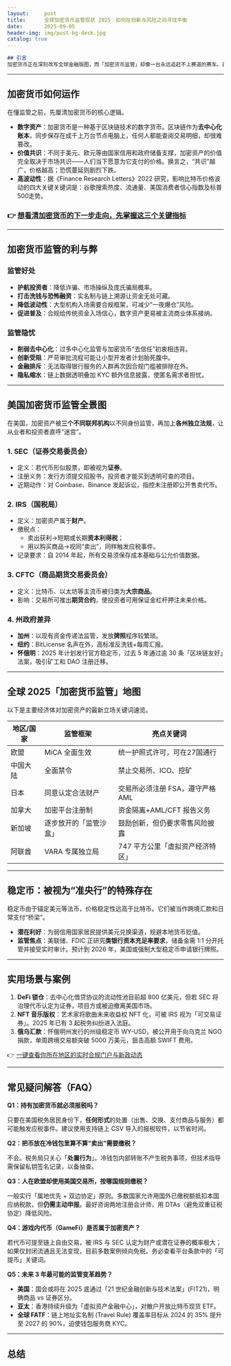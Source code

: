 ```yaml
---
layout:     post
title:      全球加密货币监管现状 2025：如何在创新与风险之间寻找平衡
date:       2025-09-05
header-img: img/post-bg-desk.jpg
catalog: true
---
```


```markdown
## 引言
加密货币正在深刻改写全球金融版图，而「加密货币监管」却像一台永远追赶不上赛道的赛车。各国政府、企业与投资者在「去中心化」与「合规安全」之间激烈辩论：监管究竟是在护航还是在束缚？本文将用通俗的语言拆解加密货币原理，梳理监管利弊，并直观看懂美国与全球的最新规则，助你在2025年的投资与市场布局中不再踩坑。
```

---

## 加密货币如何运作
在懂监管之前，先厘清加密货币的核心逻辑。

- **数字资产**：加密货币是一种基于区块链技术的数字货币。区块链作为**去中心化账本**，同步保存在成千上万台节点电脑上，任何人都能查阅交易明细，却很难篡改。
- **价值共识**：不同于美元、欧元等由国家信用和政府储备支撑，加密资产的价值完全取决于市场共识——人们当下愿意为它支付的价格。换言之，“共识”越广，价格越高；恐慌蔓延则剧烈下跌。
- **高波动性**：据《Finance Research Letters》2022 研究，影响比特币价格波动的四大关键关键词是：谷歌搜索热度、流通量、美国消费者信心指数及标普500走势。

### 👉 [想看清加密货币的下一步走向，先掌握这三个关键指标](https://okxdog.com/)

---

## 加密货币监管的利与弊
### 监管好处
- **护航投资者**：降低诈骗、市场操纵及庞氏骗局概率。  
- **打击洗钱与恐怖融资**：实名制与链上溯源让资金无处可藏。  
- **降低波动性**：大型机构入场需要合规框架，可减少“一夜爆仓”风险。  
- **促进普及**：合规给传统资金入场信心，数字资产更易被主流商业体系接纳。  

### 监管隐忧
- **削弱去中心化**：过多中心化监管与加密货币“去信任”初衷相违背。  
- **创新受阻**：严苛审批流程可能让小型开发者计划胎死腹中。  
- **金融排斥**：无法取得银行服务的人群再次因合规门槛被排除在外。  
- **隐私缩水**：链上数据透明叠加 KYC 额外信息披露，使匿名需求者担忧。

---

## 美国加密货币监管全景图
在美国，加密资产被**三个不同联邦机构**以不同身份监管，再加上**各州独立法规**，让从业者和投资者直呼“迷宫”。

### 1. SEC（证券交易委员会）
- 定义：若代币形似股票，即被视为**证券**。  
- 注册义务：发行方须提交招股书，投资者才能买到透明可查的项目。  
- 近期动作：对 Coinbase、Binance 发起诉讼，指控未注册即公开售卖代币。

### 2. IRS（国税局）
- 定义：加密资产属于**财产**。  
- 缴税点：  
  - 卖出获利→短期或长期**资本利得税**；  
  - 用以购买商品→视同“卖出”，同样触发应税事件。  
- 记录要求：自 2014 年起，所有交易须保存成本基础与公允价值数据。

### 3. CFTC（商品期货交易委员会）
- 定义：比特币、以太坊等主流币被归类为**大宗商品**。  
- 影响：交易所可推出**期货合约**，使投资者可用保证金杠杆押注未来价格。

### 4. 州政府差异
- **加州**：以现有资金传递法监管，发放**牌照**程序较繁琐。  
- **纽约**：BitLicense 名声在外，高标准反洗钱+每周汇报。  
- **怀俄明**：2025 年计划发行官方稳定币，过去 5 年通过逾 30 条「区块链友好」法案，吸引矿工和 DAO 注册迁移。

---

## 全球 2025「加密货币监管」地图
以下是主要经济体对加密资产的最新立场关键词速览。

| 地区/国家 | 监管框架 | 亮点关键词 |
| --------- | --------- | --------- |
| 欧盟 | MiCA 全面生效 | 统一护照式许可，可在27国通行 |
| 中国大陆 | 全面禁令 | 禁止交易所、ICO、挖矿 |
| 日本 | 同意认定合法财产 | 交易所必须注册 FSA，遵守严格 AML |
| 加拿大 | 加密平台注册制 | 资金隔离+AML/CFT 报告义务 |
| 新加坡 | 逐步放开的「监管沙盒」 | 鼓励创新，但仍要求零售风险披露 |
| 阿联酋 | VARA 专属独立局 | 747 平方公里「虚拟资产经济特区」 |

---

## 稳定币：被视为“准央行”的特殊存在
稳定币由于锚定美元等法币，价格稳定性远高于比特币。它们被当作跨境汇款和日常支付“桥梁”。  
- **潜在利好**：为弱信用国家居民提供美元兑换渠道，规避本地货币贬值。  
- **监管焦点**：美联储、FDIC 正研究**类银行资本充足率要求**，储备金需 1:1 分开托管并接受实时审计。预计到 2026 年，美国或强制大型稳定币申请银行牌照。

---

## 实用场景与案例
1. **DeFi 锁仓**：去中心化借贷协议的流动性池目前超 800 亿美元，但若 SEC 将治理代币认定为证券，项目方或被迫撤离美国市场。  
2. **NFT 音乐版权**：艺术家将歌曲未来收益权 NFT 化，可被 IRS 视为「可交易证券」。2025 年已有 3 起税务纠纷进入法庭。  
3. **俄乌汇款**：怀俄明州发行的州级稳定币 WY-USD，被公开用于向乌克兰 NGO 捐款，单周跨境交易额突破 5000 万美元，狙击高额 SWIFT 费用。

👉 [一键查看你所在地区的实时合规门户与新政动态](https://okxdog.com/)

---

## 常见疑问解答（FAQ）

**Q1：持有加密货币就必须报税吗？**

只要在美国税务居民身份下，**任何形式**的处置（出售、交换、支付商品与服务）都可能触发应税事件。建议使用支持链上 CSV 导入的报税软件，以节省时间。

**Q2：把币放在冷钱包里算不算“卖出”需要缴税？**

不会。税务局只关心「**处置行为**」。冷钱包内部转账不产生税务事项，但技术指导需保留私钥签名记录，以备抽查。

**Q3：人在欧盟却使用美国交易所，按哪国规则缴税？**

一般实行「属地优先 + 双边协定」原则。多数国家允许用国外已缴税额抵扣本国应纳税款，但**仍需主动申报**。最好咨询两地注册会计师，用 DTAs（避免双重征税协定）降低风险。

**Q4：游戏内代币（GameFi）是否属于加密资产？**

若代币可提至链上自由交易，被 IRS 与 SEC 认定为财产或潜在证券的概率极大；如果仅封闭流通且无法变现，目前多数案例倾向免税。务必查看平台条款中的「可提币」关键词。

**Q5：未来 3 年最可能的监管变革趋势？**

- **美国**：国会或将在 2025 底通过「21 世纪金融创新与技术法案」(FIT21)，明确商品 vs 证券区分。  
- **亚太**：香港持续升级为「虚拟资产金融中心」，对散户开放比特币现货 ETF。  
- **全球 FATF**：链上地址实名制 (Travel Rule) 覆盖率目标从 2024 的 35% 提升至 2027 的 90%，迫使钱包服务商 KYC。

---

## 总结